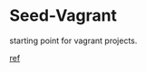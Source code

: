 # Seed-Vagrant

starting point for vagrant projects.

[ref](https://github.com/mitchellh/vagrant-aws)
